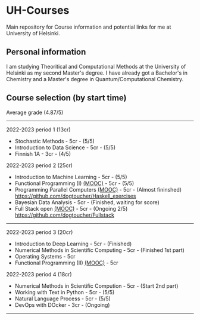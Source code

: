 # UH-Courses
Main repository for Course information and potential links for me at University of Helsinki.

## Personal information
I am studying Theoritical and Computational Methods at the University of Helsinki as my second Master's degree. I have already got a Bachelor's in Chemistry and a Master's degree in Quantum/Computational Chemistry.

## Course selection (by start time)

Average grade (4.87/5)

---

2022-2023 period 1 (13cr)
- Stochastic Methods - 5cr - (5/5)
- Introduction to Data Science - 5cr - (5/5)
- Finnish 1A - 3cr - (4/5)

2022-2023 period 2 (25cr)
- Introduction to Machine Learning - 5cr - (5/5)
- Functional Programming (I) [(MOOC)](https://haskell.mooc.fi/) - 5cr - (5/5)
- Programming Parallel Computers [(MOOC)](https://ppc.cs.aalto.fi/) - 5cr - (Almost fininshed)
  https://github.com/dogtoucher/Haskell_exercises
- Bayesian Data Analysis - 5cr - (Finished, waiting for score)
- Full Stack open [(MOOC)](https://fullstackopen.com/en/) - 5cr - (Ongoing 2/5)
  https://github.com/dogtoucher/Fullstack

---

2022-2023 period 3 (20cr)
- Introduction to Deep Learning - 5cr - (Finished)
- Numerical Methods in Scientific Computing - 5cr - (Finished 1st part)
- Operating Systems - 5cr
- Functional Programming (II) [(MOOC)](https://haskell.mooc.fi/) - 5cr

2022-2023 period 4 (18cr)
- Numerical Methods in Scientific Compution - 5cr - (Start 2nd part)
- Working with Text in Python - 5cr - (5/5)
- Natural Language Process - 5cr - (5/5)
- DevOps with DOcker - 3cr - (Ongoing)

--- 


